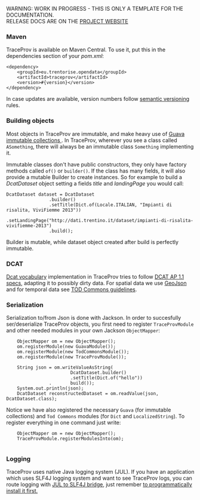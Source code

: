 <p class="jedoc-to-strip">
WARNING: WORK IN PROGRESS - THIS IS ONLY A TEMPLATE FOR THE DOCUMENTATION. <br/>
RELEASE DOCS ARE ON THE <a href="http://opendatatrentino.github.io/traceprov/" target="_blank">PROJECT WEBSITE</a>
</p>

### Maven

TraceProv is available on Maven Central. To use it, put this in the dependencies section of your _pom.xml_:

```
<dependency>
    <groupId>eu.trentorise.opendata</groupId>
    <artifactId>traceprov</artifactId>
    <version>#{version}</version>
</dependency>
```

In case updates are available, version numbers follow <a href="http://semver.org/" target="_blank">semantic versioning</a> rules.

### Building objects

Most objects in TraceProv are immutable, and make heavy use of <a href="https://code.google.com/p/guava-libraries/wiki/ImmutableCollectionsExplained" target="_blank"> Guava immutable collections </a>. In TraceProv, wherever you see a class called `ASomething`, there will always be an immutable class `Something` implementing it. 

Immutable classes don't have public constructors, they only have  factory methods called `of()` or `builder()`. If the class has many fields, it will also provide a mutable Builder to create instances. So for example to build a _DcatDataset_ object setting a fields _title_ and _landingPage_ you would call:

```
DcatDataset dataset = DcatDataset
                .builder()                
                .setTitle(Dict.of(Locale.ITALIAN, "Impianti di risalita, ViviFiemme 2013"))
                .setLandingPage("http://dati.trentino.it/dataset/impianti-di-risalita-vivifiemme-2013")
                .build();

```
Builder is mutable, while dataset object created after build is perfectly immutable. 

### DCAT

<a href="http://www.w3.org/TR/vocab-dcat/" target="_blank">Dcat vocabulary</a> implementation in TraceProv tries to follow <a href=
  "https://joinup.ec.europa.eu/system/files/project/dcat-ap_version_1.1.pdf"  target="_blank">DCAT AP 1.1 specs</a>, adapting it to possibly dirty data. For spatial data we use <a href="http://geojson.org/" target="_blank">GeoJson</a> and for temporal data see <a href="https://github.com/opendatatrentino/tod-commons/wiki#dates-and-time" target="_blank">TOD Commons guidelines</a>. 

### Serialization

Serialization to/from Json is done with Jackson. In order to succesfully ser/deserialize TraceProv objects, you first need to register `TraceProvModule` and other needed modules in your own Jackson `ObjectMapper`:

```
	ObjectMapper om = new ObjectMapper();
	om.registerModule(new GuavaModule());
	om.registerModule(new TodCommonsModule());
	om.registerModule(new TraceProvModule()); 
        
	String json = om.writeValueAsString(
    					DcatDataset.builder()
                		.setTitle(Dict.of("hello"))
                .		build());
	System.out.println(json);
	DcatDataset reconstructedDataset = om.readValue(json, DcatDataset.class);
```

Notice we have also registered the necessary `Guava` (for immutable collections) and `Tod Commons` modules (for `Dict` and `LocalizedString`).
To register everything in one command just write:

```
	ObjectMapper om = new ObjectMapper();
	TraceProvModule.registerModulesInto(om);       
  
```


### Logging

TraceProv uses native Java logging system (JUL). If you have an application which uses SLF4J logging system and want to see TraceProv logs, you can route logging with <a href="http://mvnrepository.com/artifact/org.slf4j/jul-to-slf4j" target="_blank">JUL to SLF4J bridge</a>, just remember <a href="http://stackoverflow.com/questions/9117030/jul-to-slf4j-bridge" target="_blank"> to programmatically install it first. </a>